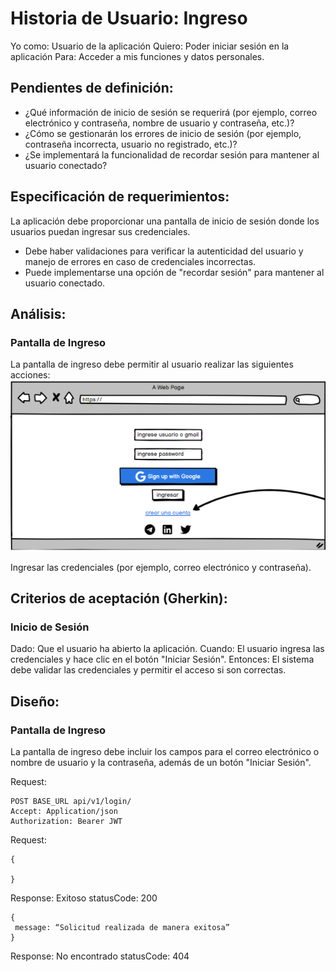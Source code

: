 # Historia de Usuario: Ingreso
Yo como: Usuario de la aplicación
Quiero: Poder iniciar sesión en la aplicación 
Para: Acceder a mis funciones y datos personales.

## Pendientes de definición:
- ¿Qué información de inicio de sesión se requerirá (por ejemplo, correo electrónico y contraseña, nombre de usuario y contraseña, etc.)?
- ¿Cómo se gestionarán los errores de inicio de sesión (por ejemplo, contraseña incorrecta, usuario no registrado, etc.)?
- ¿Se implementará la funcionalidad de recordar sesión para mantener al usuario conectado?

## Especificación de requerimientos:
La aplicación debe proporcionar una pantalla de inicio de sesión donde los usuarios puedan ingresar sus credenciales.
- Debe haber validaciones para verificar la autenticidad del usuario y manejo de errores en caso de credenciales incorrectas.
- Puede implementarse una opción de "recordar sesión" para mantener al usuario conectado.

## Análisis: 
### Pantalla de Ingreso
La pantalla de ingreso debe permitir al usuario realizar las siguientes acciones:
![Alt text](Img1.png)

Ingresar las credenciales (por ejemplo, correo electrónico y contraseña).

## Criterios de aceptación (Gherkin): 
### Inicio de Sesión
Dado: Que el usuario ha abierto la aplicación.
Cuando: El usuario ingresa las credenciales y hace clic en el botón "Iniciar Sesión".
Entonces: El sistema debe validar las credenciales y permitir el acceso si son correctas.

## Diseño: 
### Pantalla de Ingreso
La pantalla de ingreso debe incluir los campos para el correo electrónico o nombre de usuario y la contraseña, además de un botón "Iniciar Sesión".

Request:

```
POST BASE_URL api/v1/login/
Accept: Application/json
Authorization: Bearer JWT
```
Request:
```
{

}
```

Response: Exitoso statusCode: 200
```
{
 message: “Solicitud realizada de manera exitosa”
}
```
Response: No encontrado statusCode: 404

